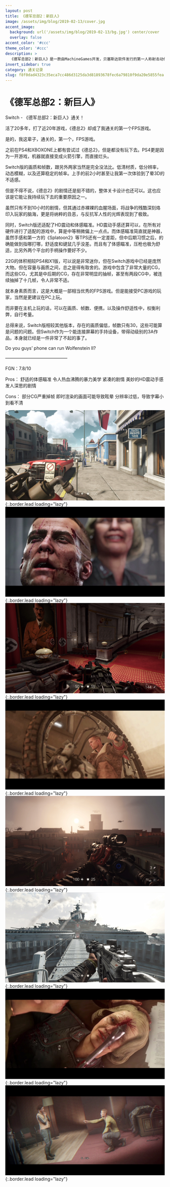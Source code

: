 ```yaml
---
layout: post
title: 《德军总部2：新巨人》
image: /assets/img/blog/2019-02-13/cover.jpg
accent_image: 
  background: url('/assets/img/blog/2019-02-13/bg.jpg') center/cover
  overlay: false
accent_color: '#ccc'
theme_color: '#ccc'
description: >
  《德军总部2：新巨人》是一款由MachineGames开发，贝塞斯达软件发行的第一人称射击动作冒险游戏，于2017年10月27日发行于Microsoft Windows、PlayStation 4和Xbox One平台，2018年6月29日登陆任天堂Switch。
invert_sidebar: true
category: 通关记录
slug: f8f0dad4323c35eca7cc486d3125da3d81893678fec6a79810f9da20e5855fea
---
```


# 《德军总部2：新巨人》

Switch - 《德军总部2：新巨人》通关！

活了20多年，打了近20年游戏，《德总2》却成了我通关的第一个FPS游戏。

是的，我这辈子，通关的，第一个，FPS游戏。

之前在PS4和XBOXONE上都有尝试过《德总2》，但是都没有玩下去。PS4更是因为一开游戏，机器就直接变成火箭引擎，而直接烂头。

Switch版的画质和帧数，跟另外两家当然是完全没法比。低清材质，低分辨率，动态模糊，以及还算稳定的帧率。上手的前2小时甚至让我第一次体验到了晕3D的不适感。

但是不得不说，《德总2》的剧情还是挺不错的，整体关卡设计也还可以。这也应该是它能让我持续玩下去的重要原因之一。

虽然只有不到10小时的剧情，但其通过赤裸裸的血腥场面，将战争的残酷深刻烙印入玩家的脑海，更是将纳粹的丑恶，与反抗军人性的光辉表现到了极致。

同时，Switch版还适配了HD震动和体感瞄准。HD震动手感还算可以，在所有对硬件进行了适配的游戏中，算是中等稍微偏上一点点。而体感瞄准简直就是神器，虽然手感和第一方的《Splatoon2》等TPS还有一定差距，但中后期习惯之后，的确能做到指哪打哪，舒适度和键鼠几乎没差。而且有了体感瞄准，压枪也极为舒适，比另外两个平台的手柄操作要好不少。

22G的体积相较PS4和X1版，可以说是非常迷你，但在Switch游戏中已经是庞然大物。但在容量与画质之间，总之是得有取舍的。游戏中包含了非常大量的CG，而这些CG，尤其是中后期的CG，存在非常明显的抽帧，甚至有两段CG中，被连续抽掉了十几帧，令人非常不适。

就本身素质而言，这是大概是一部相当优秀的FPS游戏。但是能接受PC游戏的玩家，当然是更建议在PC上玩。

而非要在主机上玩的话，可以在画质、帧数、便携，以及操作舒适性中，权衡利弊，自行考量。

总得来说，Switch版相较其他版本，存在的画质偏低，帧数只有30，这些可能算是问题的问题。但Switch作为一个能连接屏幕的手持设备，带得动级别的3A作品，本身就已经是一件非常了不起的事了。

Do you guys’ phone can run Wolfenstein II?

——————————————

FGN：7.8/10

Pros：
舒适的体感瞄准
令人热血沸腾的暴力美学
紧凑的剧情
美妙的HD震动手感
发人深思的剧情

Cons：
部分CG严重掉帧
即时渲染的画面可能导致眩晕
分辨率过低，导致字幕小到看不清

![](/assets/img/blog/2019-02-13/1.jpg){:.border.lead loading="lazy"}
![](/assets/img/blog/2019-02-13/2.jpg){:.border.lead loading="lazy"}
![](/assets/img/blog/2019-02-13/3.jpg){:.border.lead loading="lazy"}
![](/assets/img/blog/2019-02-13/4.jpg){:.border.lead loading="lazy"}
![](/assets/img/blog/2019-02-13/5.jpg){:.border.lead loading="lazy"}
![](/assets/img/blog/2019-02-13/6.jpg){:.border.lead loading="lazy"}
![](/assets/img/blog/2019-02-13/7.jpg){:.border.lead loading="lazy"}
![](/assets/img/blog/2019-02-13/8.jpg){:.border.lead loading="lazy"}

